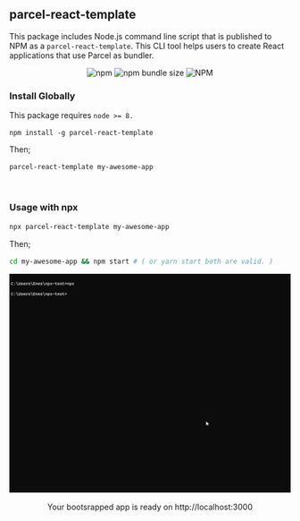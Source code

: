 
## parcel-react-template

This package includes Node.js command line script that is published to NPM as a `parcel-react-template`.
This CLI tool helps users to create React applications that use Parcel as bundler. 

<div align="center">

![npm](https://img.shields.io/npm/v/parcel-react-template?color=green&style=for-the-badge)
![npm bundle size](https://img.shields.io/bundlephobia/minzip/parcel-react-template?style=for-the-badge&color=red)
![NPM](https://img.shields.io/npm/l/kanca?color=blue&style=for-the-badge)

</div>

### Install Globally

This package requires `node >= 8.`

```npm
npm install -g parcel-react-template
```

Then;

```bash
parcel-react-template my-awesome-app
```

<br/>

### Usage with npx

```bash
npx parcel-react-template my-awesome-app
```

Then;

```bash
cd my-awesome-app && npm start # ( or yarn start both are valid. )
```

<div align="center">


<img src=https://raw.githubusercontent.com/enesusta/assets-host-for-github-pages/assets/parcel-react-template/prt-1.gif />

Your bootsrapped app is ready on http://localhost:3000

</div>